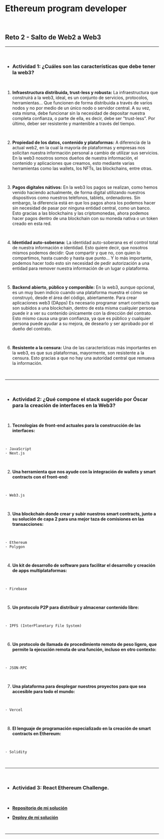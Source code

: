 # **Ethereum program developer**

<br/>

## **Reto 2 - Salto de Web2 a Web3**

---

<br/>

- ### **Actividad 1:** ¿Cuáles son las características que debe tener la web3?

<br/>

1. **Infraestructura distribuida, trust-less y robusta:** La infraestructura que construirá a la web3, ideal, es un conjunto de servicios, protocolos, herramientas... Que funcionen de forma distribuida a través de varios nodos y no por medio de un único nodo o servidor central. A su vez, esta misma, debe funcionar sin la necesidad de depositar nuestra completa confianza, o parte de ella, es decir, debe ser "trust-less". Por último, deber ser resistente y mantenible a través del tiempo.

<br/>

2. **Propiedad de los datos, contenido y plataformas:** A diferencia de la actual web2, en la cual la mayoría de plataformas y empresas nos solicitan nuestra información personal a cambio de utilizar sus servicios. En la web3 nosotros somos dueños de nuestra información, el contenido y aplicaciones que creamos, esto mediante varias herramientas como las wallets, los NFTs, las blockchains, entre otras.

<br/>

3. **Pagos digitales nátivos:** En la web3 los pagos se realizan, como hemos venido haciendo actualmente, de forma digital utilizando nuestros dispositivos como nuestros teléfonos, tablets, ordenadores. Sin embargo, la diferencia está en que los pagos ahora los podemos hacer sin necesidad de pasar por ninguna entidad central, como un banco. Esto gracias a las blockchains y las criptomonedas, ahora podemos hacer pagos dentro de una blockchain con su moneda nativa o un token creado en esta red.

<br/>

4. **Identidad auto-soberana:** La identidad auto-soberana es el control total de nuestra información e identidad. Esto quiere decir, que nosotros mismos podemos decidir: Que compartir y que no, con quien lo compartimos, hasta cuando y hasta que punto... Y lo más importante, podemos hacer todo esto sin necesidad de pedir autorización a una entidad para remover nuestra información de un lugar o plataforma.

<br/>

5. **Backend abierto, público y componible:** En la web3, aunque opcional, es un muy buen indicio cuando una plataforma muestra el cómo se construyó, desde el área del código, abiertamente. Para crear aplicaciones web3 (DApps) Es necesario programar smart contracts que son subidos a una blockchain, dentro de esta misma cualquier persona puede ir a ver su contenido únicamente con la dirección del contrato. Esto mismo causa una gran confianza, ya que es público y cualquier persona puede ayudar a su mejora, de desearlo y ser aprobado por el dueño del contrato.

<br/>

6. **Resistente a la censura:** Una de las características más importantes en la web3, es que sus plataformas, mayormente, son resistente a la censura. Esto gracias a que no hay una autoridad central que remueva la información.

<br/>

---

<br/>

- ### **Actividad 2:** ¿Qué compone el stack sugerido por Óscar para la creación de interfaces en la Web3?

<br/>

1. **Tecnologías de front-end actuales para la construcción de las interfaces:**

<br/>

    · JavaScript
    · Next.js

<br/>

2. **Una herramienta que nos ayude con la integración de wallets y smart contracts con el front-end:**

<br/>

    · Web3.js

<br/>

3. **Una blockchain donde crear y subir nuestros smart contracts, junto a su solución de capa 2 para una mejor taza de comisiones en las transacciones:**

<br/>

    · Ethereum
    · Polygon

<br/>

4. **Un kit de desarrollo de software para facilitar el desarrollo y creación de apps multiplataformas:**

<br/>

    · Firebase

<br/>

5. **Un protocolo P2P para distribuir y almacenar contenido libre:**

<br/>

    · IPFS (InterPlanetary File System)

<br/>

6. **Un protocolo de llamada de procedimiento remoto de peso ligero, que permite la ejecución remota de una función, incluso en otro contexto:**

<br/>

    · JSON-RPC

<br/>

7. **Una plataforma para desplegar nuestros proyectos para que sea accesible para todo el mundo:**

<br/>

    · Vercel

<br/>

8. **El lenguaje de programación especializado en la creación de smart contracts en Ethereum:**

<br/>

    · Solidity

<br/>

---

<br/>

- ### **Actividad 3:** React Ethereum Challenge.

<br/>

- [**Repositorio de mi solución**](https://github.com/leandrogavidia/react-eth-challenge) 

- [**Deploy de mi solución**](https://leandrogavidia.github.io/react-eth-challenge/)


<br/>


---
